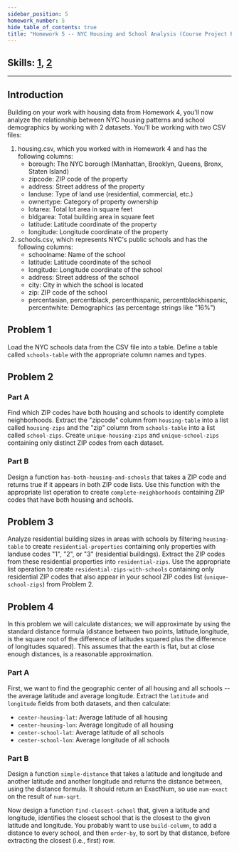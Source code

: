 ```yaml
---
sidebar_position: 5
homework_number: 5
hide_table_of_contents: true
title: "Homework 5 -- NYC Housing and School Analysis (Course Project Part 2)"
---
```



## Skills: [1](/skills/#(1)), [2](/skills/#(2))

---
## Introduction
Building on your work with housing data from Homework 4, you'll now analyze the relationship between NYC housing patterns and school demographics by working with 2 datasets.
You'll be working with two CSV files:
1. housing.csv, which you worked with in Homework 4 and has the following columns:
   - borough: The NYC borough (Manhattan, Brooklyn, Queens, Bronx, Staten Island)
   - zipcode: ZIP code of the property
   - address: Street address of the property
   - landuse: Type of land use (residential, commercial, etc.)
   - ownertype: Category of property ownership
   - lotarea: Total lot area in square feet
   - bldgarea: Total building area in square feet
   - latitude: Latitude coordinate of the property
   - longitude: Longitude coordinate of the property
2. schools.csv, which represents NYC's public schools and has the following columns:
    - schoolname: Name of the school
    - latitude: Latitude coordinate of the school
    - longitude: Longitude coordinate of the school
    - address: Street address of the school
    - city: City in which the school is located
    - zip: ZIP code of the school
    - percentasian, percentblack, percenthispanic, percentblackhispanic, percentwhite: Demographics (as percentage strings like "16%")

## Problem 1
Load the NYC schools data from the CSV file into a table. Define a table called `schools-table` with the appropriate column names and types.

## Problem 2
### Part A
Find which ZIP codes have both housing and schools to identify complete neighborhoods. Extract the "zipcode" column from `housing-table` into a list called `housing-zips` and the "zip" column from `schools-table` into a list called `school-zips`. Create `unique-housing-zips` and `unique-school-zips` containing only distinct ZIP codes from each dataset.
### Part B
Design a function `has-both-housing-and-schools` that takes a ZIP code and returns true if it appears in both ZIP code lists. Use this function with the appropriate list operation to create `complete-neighborhoods` containing ZIP codes that have both housing and schools.

## Problem 3
Analyze residential building sizes in areas with schools by filtering `housing-table` to create `residential-properties` containing only properties with landuse codes "1", "2", or "3" (residential buildings). Extract the ZIP codes from these residential properties into `residential-zips`. Use the appropriate list operation to create `residential-zips-with-schools` containing only residential ZIP codes that also appear in your school ZIP codes list (`unique-school-zips`) from Problem 2.

## Problem 4
In this problem we will calculate distances; we will approximate by using the
standard distance formula (distance between two points, latitude,longitude, is
the square root of the difference of latitudes squared plus the difference of
longitudes squared). This assumes that the earth is flat, but at close enough
distances, is a reasonable approximation.

### Part A

First, we want to find the geographic center of all housing and all schools -- the average
latitude and average longitude. Extract the `latitude` and `longitude` fields from both
datasets, and then calculate:

- `center-housing-lat`: Average latitude of all housing
- `center-housing-lon`: Average longitude of all housing
- `center-school-lat`: Average latitude of all schools
- `center-school-lon`: Average longitude of all schools

### Part B
Design a function `simple-distance` that takes a latitude and longitude and another latitude and another longitude and returns the distance between, using the distance formula. It should return an ExactNum, so use `num-exact` on the result of `num-sqrt`.

Now design a function `find-closest-school` that, given a latitude and
longitude, identifies the closest school that is the closest to the given
latitude and longitude. You probably want to use `build-column`, to add a
distance to every school, and then `order-by`, to sort by that distance, before
extracting the closest (i.e., first) row.
